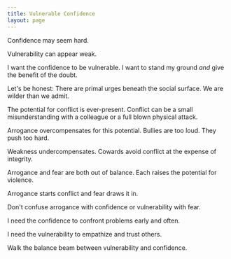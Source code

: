 ```yaml
---
title: Vulnerable Confidence
layout: page
---
```

Confidence may seem hard.

Vulnerability can appear weak.

I want the confidence to be vulnerable.  I want to stand my ground *and* give the benefit of the doubt.

Let's be honest: There are primal urges beneath the social surface.  We are wilder than we admit.

The potential for conflict is ever-present.  Conflict can be a small misunderstanding with a colleague or a full blown physical attack.

Arrogance overcompensates for this potential.  Bullies are too loud.  They push too hard.

Weakness undercompensates. Cowards avoid conflict at the expense of integrity.

Arrogance and fear are both out of balance.  Each raises the potential for violence.

Arrogance starts conflict and fear draws it in.

Don't confuse arrogance with confidence or vulnerability with fear.

I need the confidence to confront problems early and often.

I need the vulnerability to empathize and trust others.

Walk the balance beam between vulnerability and confidence.
